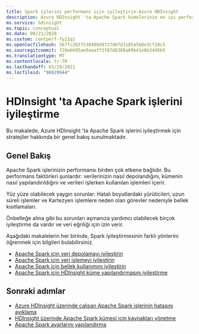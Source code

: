```yaml
---
title: Spark işlerini performans için iyileştirin-Azure HDInsight
description: Azure HDInsight 'ta Apache Spark kümelerinin en iyi performansı için ortak stratejileri görüntüleyin.
ms.service: hdinsight
ms.topic: conceptual
ms.date: 08/21/2020
ms.custom: contperf-fy21q1
ms.openlocfilehash: 567fc2637538408d9727d07d3185a5b0e3cf20c5
ms.sourcegitcommit: f28ebb95ae9aaaff3f87d8388a09b41e0b3445b5
ms.translationtype: MT
ms.contentlocale: tr-TR
ms.lasthandoff: 03/29/2021
ms.locfileid: "98929944"
---
```

# <a name="optimize-apache-spark-jobs-in-hdinsight"></a>HDInsight 'ta Apache Spark işlerini iyileştirme

Bu makalede, Azure HDInsight 'ta Apache Spark işlerini iyileştirmek için stratejiler hakkında bir genel bakış sunulmaktadır.

## <a name="overview"></a>Genel Bakış

Apache Spark işlerinizin performansı birden çok etkene bağlıdır. Bu performans faktörleri şunlardır: verilerinizin nasıl depolandığını, kümenin nasıl yapılandırıldığını ve verileri işlerken kullanılan işlemleri içerir.

Yüz yüze olabilecek yaygın sorunlar: Hatalı boyutlardaki yürüticileri, uzun süreli işlemler ve Kartezyen işlemlere neden olan görevler nedeniyle bellek kısıtlamaları.

Önbelleğe alma gibi bu sorunları aşmanıza yardımcı olabilecek birçok iyileştirme da vardır ve veri eğriliği için izin verir.

Aşağıdaki makalelerin her birinde, Spark iyileştirmesinin farklı yönlerini öğrenmek için bilgileri bulabilirsiniz.

* [Apache Spark için veri depolamayı iyileştirin](optimize-data-storage.md)
* [Apache Spark için veri işlemeyi iyileştirin](optimize-data-processing.md)
* [Apache Spark için bellek kullanımını iyileştirin](optimize-memory-usage.md)
* [Apache Spark için HDInsight küme yapılandırmasını iyileştirme](optimize-cluster-configuration.md)

## <a name="next-steps"></a>Sonraki adımlar

* [Azure HDInsight üzerinde çalışan Apache Spark işlerinin hatasını ayıklama](apache-spark-job-debugging.md)
* [HDInsight üzerinde Apache Spark kümesi için kaynakları yönetme](apache-spark-resource-manager.md)
* [Apache Spark ayarlarını yapılandırma](apache-spark-settings.md)
